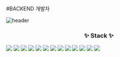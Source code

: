 

<!---
sswum/sswum is a ✨ special ✨ repository because its `README.md` (this file) appears on your GitHub profile.
You can click the Preview link to take a look at your changes.
--->

#BACKEND 개발자

![header](https://capsule-render.vercel.app/api?type=cylinder&color=auto&height=300&section=header&text=sumin%20git&fontSize=80?color=gradient)


<h3 align="center">✨ Stack ✨</h3>
<img src="https://img.shields.io/badge/redis-red?style=for-the-badge&logo=redis&logoColor=white"/>
<img src="https://img.shields.io/badge/react-20232a.svg?style=for-the-badge&logo=react&logoColor=61DAFB" />
<img src="https://img.shields.io/badge/next.js-20232a.svg?style=for-the-badge&logo=next.js&logoColor=61DAFB" />
<img src="https://img.shields.io/badge/java-20232a.svg?style=for-the-badge&logo=java&logoColor=61DAFB" />
<img src="https://img.shields.io/badge/spring-20232a.svg?style=for-the-badge&logo=spring&logoColor=lime" />
<img src="https://img.shields.io/badge/springboot-20232a.svg?style=for-the-badge&logo=springboot&logoColor=lime" />
<img src="https://img.shields.io/badge/oracle-20232a.svg?style=for-the-badge&logo=oracle&logoColor=red" />
<img src="https://img.shields.io/badge/jsp-20232a.svg?style=for-the-badge&logo=jsp&logoColor=61DAFB" />
<img src="https://img.shields.io/badge/springsecurity-20232a.svg?style=for-the-badge&logo=springsecurity&logoColor=lime"/>
<img src="https://img.shields.io/badge/docker-20232a.svg?style=for-the-badge&logo=docker&logoColor=61DAFB" />
<img src="https://img.shields.io/badge/github-20232a.svg?style=for-the-badge&logo=docker&logoColor=61DAFB" />
<img src="https://img.shields.io/badge/gradle-20232a.svg?style=for-the-badge&logo=docker&logoColor=61DAFB" />
<img src="https://img.shields.io/badge/amazonaws-232F3E?style=for-the-badge&logo=amazonaws&logoColor=white"> 
